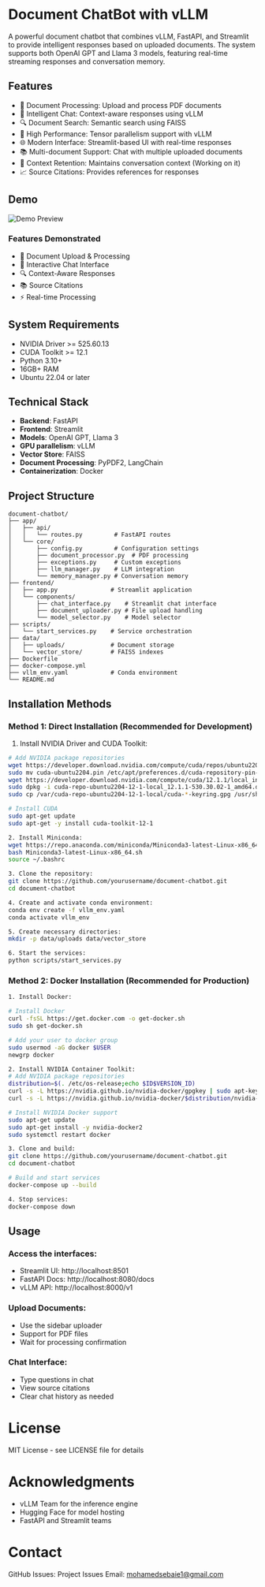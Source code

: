 # Document ChatBot with vLLM

A powerful document chatbot that combines vLLM, FastAPI, and Streamlit to provide intelligent responses based on uploaded documents. The system supports both OpenAI GPT and Llama 3 models, featuring real-time streaming responses and conversation memory.

## Features
- 📑 Document Processing: Upload and process PDF documents
- 💬 Intelligent Chat: Context-aware responses using vLLM
- 🔍 Document Search: Semantic search using FAISS
- 🚀 High Performance: Tensor parallelism support with vLLM
- 🌐 Modern Interface: Streamlit-based UI with real-time responses
- 📚 Multi-document Support: Chat with multiple uploaded documents
- 🔄 Context Retention: Maintains conversation context (Working on it)
- 📈 Source Citations: Provides references for responses

## Demo

![Demo Preview](./demo.gif)

### Features Demonstrated
- 📝 Document Upload & Processing
- 💬 Interactive Chat Interface
- 🔍 Context-Aware Responses
- 📚 Source Citations
- ⚡ Real-time Processing
  
## System Requirements
- NVIDIA Driver >= 525.60.13
- CUDA Toolkit >= 12.1
- Python 3.10+
- 16GB+ RAM
- Ubuntu 22.04 or later

## Technical Stack
- **Backend**: FastAPI
- **Frontend**: Streamlit
- **Models**: OpenAI GPT, Llama 3
- **GPU parallelism**: vLLM
- **Vector Store**: FAISS
- **Document Processing**: PyPDF2, LangChain
- **Containerization**: Docker

## Project Structure

```plaintext
document-chatbot/
├── app/
│   ├── api/
│   │   └── routes.py         # FastAPI routes
│   └── core/
│       ├── config.py         # Configuration settings
│       ├── document_processor.py  # PDF processing
│       ├── exceptions.py     # Custom exceptions
│       ├── llm_manager.py    # LLM integration
│       └── memory_manager.py # Conversation memory
├── frontend/
│   ├── app.py               # Streamlit application
│   └── components/
│       ├── chat_interface.py    # Streamlit chat interface
│       ├── document_uploader.py # File upload handling
│       └── model_selector.py    # Model selector
├── scripts/
│   └── start_services.py    # Service orchestration
├── data/
│   ├── uploads/             # Document storage
│   └── vector_store/        # FAISS indexes
├── Dockerfile
├── docker-compose.yml
├── vllm_env.yaml            # Conda environment
└── README.md
```

## Installation Methods

### Method 1: Direct Installation (Recommended for Development)

1. Install NVIDIA Driver and CUDA Toolkit:
```bash
# Add NVIDIA package repositories
wget https://developer.download.nvidia.com/compute/cuda/repos/ubuntu2204/x86_64/cuda-ubuntu2204.pin
sudo mv cuda-ubuntu2204.pin /etc/apt/preferences.d/cuda-repository-pin-600
wget https://developer.download.nvidia.com/compute/cuda/12.1.1/local_installers/cuda-repo-ubuntu2204-12-1-local_12.1.1-530.30.02-1_amd64.deb
sudo dpkg -i cuda-repo-ubuntu2204-12-1-local_12.1.1-530.30.02-1_amd64.deb
sudo cp /var/cuda-repo-ubuntu2204-12-1-local/cuda-*-keyring.gpg /usr/share/keyrings/

# Install CUDA
sudo apt-get update
sudo apt-get -y install cuda-toolkit-12-1

2. Install Miniconda:
wget https://repo.anaconda.com/miniconda/Miniconda3-latest-Linux-x86_64.sh
bash Miniconda3-latest-Linux-x86_64.sh
source ~/.bashrc

3. Clone the repository:
git clone https://github.com/yourusername/document-chatbot.git
cd document-chatbot

4. Create and activate conda environment:
conda env create -f vllm_env.yaml
conda activate vllm_env

5. Create necessary directories:
mkdir -p data/uploads data/vector_store

6. Start the services:
python scripts/start_services.py
```
### Method 2: Docker Installation (Recommended for Production)
```bash
1. Install Docker:

# Install Docker
curl -fsSL https://get.docker.com -o get-docker.sh
sudo sh get-docker.sh

# Add your user to docker group
sudo usermod -aG docker $USER
newgrp docker

2. Install NVIDIA Container Toolkit:
# Add NVIDIA package repositories
distribution=$(. /etc/os-release;echo $ID$VERSION_ID)
curl -s -L https://nvidia.github.io/nvidia-docker/gpgkey | sudo apt-key add -
curl -s -L https://nvidia.github.io/nvidia-docker/$distribution/nvidia-docker.list | sudo tee /etc/apt/sources.list.d/nvidia-docker.list

# Install NVIDIA Docker support
sudo apt-get update
sudo apt-get install -y nvidia-docker2
sudo systemctl restart docker

3. Clone and build:
git clone https://github.com/yourusername/document-chatbot.git
cd document-chatbot

# Build and start services
docker-compose up --build

4. Stop services:
docker-compose down
```
## Usage
### Access the interfaces:
- Streamlit UI: http://localhost:8501
- FastAPI Docs: http://localhost:8080/docs
- vLLM API: http://localhost:8000/v1
### Upload Documents:
- Use the sidebar uploader
- Support for PDF files
- Wait for processing confirmation
### Chat Interface:
- Type questions in chat
- View source citations
- Clear chat history as needed

# License
MIT License - see LICENSE file for details

# Acknowledgments
- vLLM Team for the inference engine
- Hugging Face for model hosting
- FastAPI and Streamlit teams

# Contact
GitHub Issues: Project Issues
Email: mohamedsebaie1@gmail.com 
